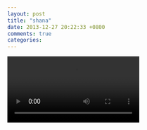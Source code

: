 ```yaml
---
layout: post
title: "shana"
date: 2013-12-27 20:22:33 +0800
comments: true
categories: 
---
```


<video controls>
<source src="/assets/media/shana_Final_FinalED.mp4" type="video/mp4"/>
This is no suitable format of video for your browser!
</video>
